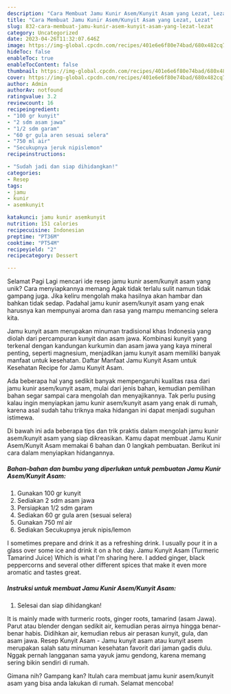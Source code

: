```yaml
---
description: "Cara Membuat Jamu Kunir Asem/Kunyit Asam yang Lezat, Lezat"
title: "Cara Membuat Jamu Kunir Asem/Kunyit Asam yang Lezat, Lezat"
slug: 832-cara-membuat-jamu-kunir-asem-kunyit-asam-yang-lezat-lezat
category: Uncategorized
date: 2023-04-26T11:32:07.646Z
image: https://img-global.cpcdn.com/recipes/401e6e6f80e74bad/680x482cq70/jamu-kunir-asemkunyit-asam-foto-resep-utama.jpg
hideToc: false
enableToc: true
enableTocContent: false
thumbnail: https://img-global.cpcdn.com/recipes/401e6e6f80e74bad/680x482cq70/jamu-kunir-asemkunyit-asam-foto-resep-utama.jpg
cover: https://img-global.cpcdn.com/recipes/401e6e6f80e74bad/680x482cq70/jamu-kunir-asemkunyit-asam-foto-resep-utama.jpg
author: Admin
authorAv: notfound
ratingvalue: 3.2
reviewcount: 16
recipeingredient:
- "100 gr kunyit"
- "2 sdm asam jawa"
- "1/2 sdm garam"
- "60 gr gula aren sesuai selera"
- "750 ml air"
- "Secukupnya jeruk nipislemon"
recipeinstructions:

- "Sudah jadi dan siap dihidangkan!"
categories:
- Resep
tags:
- jamu
- kunir
- asemkunyit

katakunci: jamu kunir asemkunyit 
nutrition: 151 calories
recipecuisine: Indonesian
preptime: "PT36M"
cooktime: "PT54M"
recipeyield: "2"
recipecategory: Dessert

---
```



Selamat Pagi Lagi mencari ide resep jamu kunir asem/kunyit asam yang unik? Cara menyiapkannya memang Agak tidak terlalu sulit namun tidak gampang juga. Jika keliru mengolah maka hasilnya akan hambar dan bahkan tidak sedap. Padahal jamu kunir asem/kunyit asam yang enak harusnya kan mempunyai aroma dan rasa yang mampu memancing selera kita.


Jamu kunyit asam merupakan minuman tradisional khas Indonesia yang diolah dari percampuran kunyit dan asam jawa. Kombinasi kunyit yang terkenal dengan kandungan kurkumin dan asam jawa yang kaya mineral penting, seperti magnesium, menjadikan jamu kunyit asam memiliki banyak manfaat untuk kesehatan. Daftar Manfaat Jamu Kunyit Asam untuk Kesehatan Recipe for Jamu Kunyit Asam.

Ada beberapa hal yang sedikit banyak mempengaruhi kualitas rasa dari jamu kunir asem/kunyit asam, mulai dari jenis bahan, kemudian pemilihan bahan segar sampai cara mengolah dan menyajikannya. Tak perlu pusing kalau ingin menyiapkan jamu kunir asem/kunyit asam yang enak di rumah, karena asal sudah tahu triknya maka hidangan ini dapat menjadi suguhan istimewa.


Di bawah ini ada beberapa tips dan trik praktis dalam mengolah jamu kunir asem/kunyit asam yang siap dikreasikan. Kamu dapat membuat Jamu Kunir Asem/Kunyit Asam memakai 6 bahan dan 0 langkah pembuatan. Berikut ini cara dalam menyiapkan hidangannya.

<!--inarticleads1-->

##### Bahan-bahan dan bumbu yang diperlukan untuk pembuatan Jamu Kunir Asem/Kunyit Asam:

1. Gunakan 100 gr kunyit
1. Sediakan 2 sdm asam jawa
1. Persiapkan 1/2 sdm garam
1. Sediakan 60 gr gula aren (sesuai selera)
1. Gunakan 750 ml air
1. Sediakan Secukupnya jeruk nipis/lemon


I sometimes prepare and drink it as a refreshing drink. I usually pour it in a glass over some ice and drink it on a hot day. Jamu Kunyit Asam (Turmeric Tamarind Juice) Which is what I&#39;m sharing here. I added ginger, black peppercorns and several other different spices that make it even more aromatic and tastes great. 

<!--inarticleads2-->

##### Instruksi untuk membuat Jamu Kunir Asem/Kunyit Asam:


1. Selesai dan siap dihidangkan!

It is mainly made with turmeric roots, ginger roots, tamarind (asam Jawa). Parut atau blender dengan sedikit air, kemudian peras airnya hingga benar-benar habis. Didihkan air, kemudian rebus air perasan kunyit, gula, dan asam jawa. Resep Kunyit Asam - Jamu kunyit asam atau kunyit asem merupakan salah satu minuman kesehatan favorit dari jaman gadis dulu. Nggak pernah langganan sama yayuk jamu gendong, karena memang sering bikin sendiri di rumah. 

Gimana nih? Gampang kan? Itulah cara membuat jamu kunir asem/kunyit asam yang bisa anda lakukan di rumah. Selamat mencoba!
